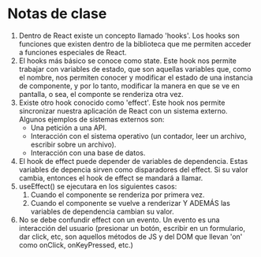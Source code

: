 # Notas de clase

1. Dentro de React existe un concepto llamado 'hooks'. Los hooks son funciones que existen dentro de la biblioteca que me permiten acceder a funciones especiales de React.
2. El hooks más básico se conoce como state. Este hook nos permite trabajar con variables de estado, que son aquellas variables que, como el nombre, nos permiten conocer y modificar el estado de una instancia de componente, y por lo tanto, modificar la manera en que se ve en pantalla, o sea, el componte se renderiza otra vez.
3. Existe otro hook conocido como 'effect'. Este hook nos permite sincronizar nuestra aplicación de React con un sistema externo. Algunos ejemplos de sistemas externos son:
   - Una petición a una API.
   - Interacción con el sistema operativo (un contador, leer un archivo, escribir sobre un archivo).
   - Interacción con una base de datos.
4. El hook de effect puede depender de variables de dependencia. Estas variables de depencia sirven como disparadores del effect. Si su valor cambia, entonces el hook de effect se mandará a llamar.
5. useEffect() se ejecutara en los siguientes casos:
   1. Cuando el componente se renderiza por primera vez.
   2. Cuando el componente se vuelve a renderizar Y ADEMÁS las variables de dependencia cambian su valor.
6. No se debe confundir effect con un evento. Un evento es una interacción del usuario (presionar un botón, escribir en un formulario, dar click, etc, son aquellos métodos de JS y del DOM que llevan 'on' como onClick, onKeyPressed, etc.)
